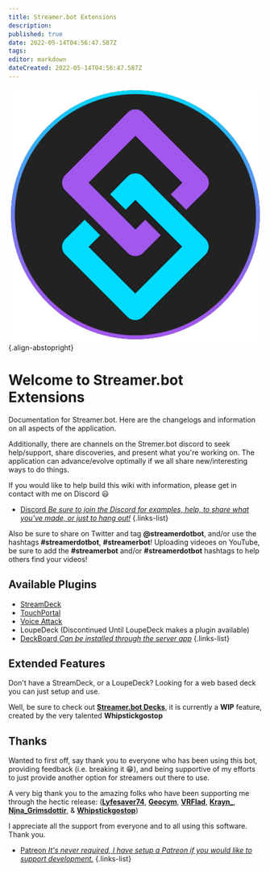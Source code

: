 ```yaml
---
title: Streamer.bot Extensions
description: 
published: true
date: 2022-05-14T04:56:47.587Z
tags: 
editor: markdown
dateCreated: 2022-05-14T04:56:47.587Z
---
```


![streamerbot.png](./logos/streamerbot.png){.align-abstopright}

# Welcome to Streamer.bot Extensions

Documentation for Streamer.bot. Here are the changelogs and information on all aspects of the application.

Additionally, there are channels on the Stremer.bot discord to seek help/support, share discoveries, and present what you're working on.  The application can advance/evolve optimally if we all share new/interesting ways to do things.

If you would like to help build this wiki with information, please get in contact with me on Discord 😃 

* [Discord *Be sure to join the Discord for examples, help, to share what you've made, or just to hang out!*](https://discord.streamer.bot)
{.links-list}

Also be sure to share on Twitter and tag **@streamerdotbot**, and/or use the hashtags **#streamerdotbot**, **#streamerbot**!  Uploading videoes on YouTube, be sure to add the **#streamerbot** and/or **#streamerdotbot** hashtags to help others find your videos!

## Available Plugins

* [StreamDeck](https://github.com/nate1280/streamdeck-Streamer.bot)
* [TouchPortal](https://www.christophecvb.com/touch-portal/plugins/streamer-bot)
* [Voice Attack](https://github.com/nate1280/voiceattack-Streamer.bot)
* LoupeDeck (Discontinued Until LoupeDeck makes a plugin available)
* [DeckBoard *Can be installed through the server app*](https://github.com/rivafarabi/streamerbot-deckboard)
{.links-list}

## Extended Features

Don't have a StreamDeck, or a LoupeDeck? Looking for a web based deck you can just setup and use.

Well, be sure to check out **[Streamer.bot Decks](https://streamer.bot/user/decks)**, it is currently a **WIP** feature, created by the very talented **Whipstickgostop**

## Thanks

Wanted to first off, say thank you to everyone who has been using this bot, providing feedback (i.e. breaking it 😁), and being supportive of my efforts to just provide another option for streamers out there to use.

A very big thank you to the amazing folks who have been supporting me through the hectic release: 
(**[Lyfesaver74](https://twitch.tv/lyfesaver74)**, **[Geocym](https://twitch.tv/geocym)**, **[VRFlad](https://twitch.tv/vrflad)**, **[Krayn_](https://twitch.tv/krayn_)**, **[Njna_Grimsdottir](https://twitch.tv/njna_grimsdottir)**, & **[Whipstickgostop](https://twitch.tv/whipstickgostop)**)

I appreciate all the support from everyone and to all using this software.  Thank you.

* [Patreon *It's never required, I have setup a Patreon if you would like to support development.*](https://patreon.com/nate1280)
{.links-list}
